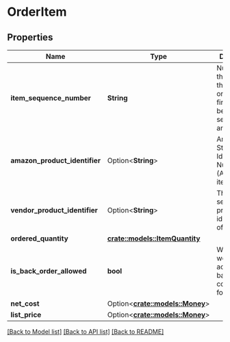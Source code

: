 # OrderItem

## Properties

Name | Type | Description | Notes
------------ | ------------- | ------------- | -------------
**item_sequence_number** | **String** | Numbering of the item on the purchase order. The first item will be 1, the second 2, and so on. | 
**amazon_product_identifier** | Option<**String**> | Amazon Standard Identification Number (ASIN) of an item. | [optional]
**vendor_product_identifier** | Option<**String**> | The vendor selected product identification of the item. | [optional]
**ordered_quantity** | [**crate::models::ItemQuantity**](ItemQuantity.md) |  | 
**is_back_order_allowed** | **bool** | When true, we will accept backorder confirmations for this item. | 
**net_cost** | Option<[**crate::models::Money**](Money.md)> |  | [optional]
**list_price** | Option<[**crate::models::Money**](Money.md)> |  | [optional]

[[Back to Model list]](../README.md#documentation-for-models) [[Back to API list]](../README.md#documentation-for-api-endpoints) [[Back to README]](../README.md)


